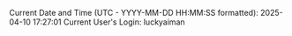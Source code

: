 Current Date and Time (UTC - YYYY-MM-DD HH:MM:SS formatted): 2025-04-10 17:27:01
Current User's Login: luckyaiman
